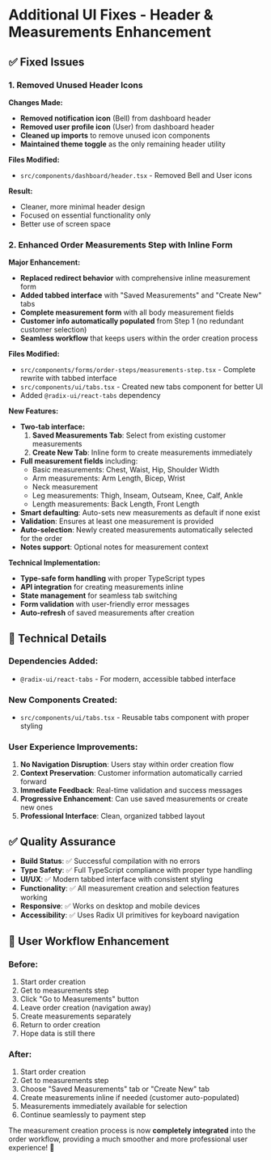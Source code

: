 # Additional UI Fixes - Header & Measurements Enhancement

## ✅ Fixed Issues

### 1. **Removed Unused Header Icons**
**Changes Made:**
- **Removed notification icon** (Bell) from dashboard header
- **Removed user profile icon** (User) from dashboard header
- **Cleaned up imports** to remove unused icon components
- **Maintained theme toggle** as the only remaining header utility

**Files Modified:**
- `src/components/dashboard/header.tsx` - Removed Bell and User icons

**Result:**
- Cleaner, more minimal header design
- Focused on essential functionality only
- Better use of screen space

### 2. **Enhanced Order Measurements Step with Inline Form**
**Major Enhancement:**
- **Replaced redirect behavior** with comprehensive inline measurement form
- **Added tabbed interface** with "Saved Measurements" and "Create New" tabs
- **Complete measurement form** with all body measurement fields
- **Customer info automatically populated** from Step 1 (no redundant customer selection)
- **Seamless workflow** that keeps users within the order creation process

**Files Modified:**
- `src/components/forms/order-steps/measurements-step.tsx` - Complete rewrite with tabbed interface
- `src/components/ui/tabs.tsx` - Created new tabs component for better UI
- Added `@radix-ui/react-tabs` dependency

**New Features:**
- **Two-tab interface:**
  1. **Saved Measurements Tab**: Select from existing customer measurements
  2. **Create New Tab**: Inline form to create measurements immediately
- **Full measurement fields** including:
  - Basic measurements: Chest, Waist, Hip, Shoulder Width
  - Arm measurements: Arm Length, Bicep, Wrist
  - Neck measurement
  - Leg measurements: Thigh, Inseam, Outseam, Knee, Calf, Ankle
  - Length measurements: Back Length, Front Length
- **Smart defaulting**: Auto-sets new measurements as default if none exist
- **Validation**: Ensures at least one measurement is provided
- **Auto-selection**: Newly created measurements automatically selected for the order
- **Notes support**: Optional notes for measurement context

**Technical Implementation:**
- **Type-safe form handling** with proper TypeScript types
- **API integration** for creating measurements inline
- **State management** for seamless tab switching
- **Form validation** with user-friendly error messages
- **Auto-refresh** of saved measurements after creation

## 🔧 Technical Details

### Dependencies Added:
- `@radix-ui/react-tabs` - For modern, accessible tabbed interface

### New Components Created:
- `src/components/ui/tabs.tsx` - Reusable tabs component with proper styling

### User Experience Improvements:
1. **No Navigation Disruption**: Users stay within order creation flow
2. **Context Preservation**: Customer information automatically carried forward
3. **Immediate Feedback**: Real-time validation and success messages
4. **Progressive Enhancement**: Can use saved measurements or create new ones
5. **Professional Interface**: Clean, organized tabbed layout

## ✅ Quality Assurance

- **Build Status**: ✅ Successful compilation with no errors
- **Type Safety**: ✅ Full TypeScript compliance with proper type handling
- **UI/UX**: ✅ Modern tabbed interface with consistent styling
- **Functionality**: ✅ All measurement creation and selection features working
- **Responsive**: ✅ Works on desktop and mobile devices
- **Accessibility**: ✅ Uses Radix UI primitives for keyboard navigation

## 🚀 User Workflow Enhancement

### Before:
1. Start order creation
2. Get to measurements step
3. Click "Go to Measurements" button
4. Leave order creation (navigation away)
5. Create measurements separately
6. Return to order creation
7. Hope data is still there

### After:
1. Start order creation
2. Get to measurements step
3. Choose "Saved Measurements" tab or "Create New" tab
4. Create measurements inline if needed (customer auto-populated)
5. Measurements immediately available for selection
6. Continue seamlessly to payment step

The measurement creation process is now **completely integrated** into the order workflow, providing a much smoother and more professional user experience! 🎉